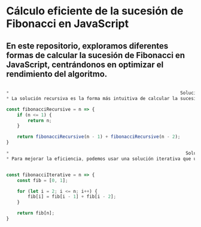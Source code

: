# Cálculo eficiente de la sucesión de Fibonacci en JavaScript
## En este repositorio, exploramos diferentes formas de calcular la sucesión de Fibonacci en JavaScript, centrándonos en optimizar el rendimiento del algoritmo.


```javascript

*                                                                Solución recursiva
* La solución recursiva es la forma más intuitiva de calcular la sucesión de Fibonacci, pero no es la más eficiente en términos de optimización. Aquí está el código de la solución recursiva:

const fibonacciRecursive = n => {
    if (n <= 1) {
        return n;
    }

    return fibonacciRecursive(n - 1) + fibonacciRecursive(n - 2);
}

*                                                                  Solución iterativa
* Para mejorar la eficiencia, podemos usar una solución iterativa que utiliza un bucle para calcular los números de Fibonacci. Aquí está el código de la solución iterativa:


const fibonacciIterative = n => {
    const fib = [0, 1];

    for (let i = 2; i <= n; i++) {
        fib[i] = fib[i - 1] + fib[i - 2];
    }

    return fib[n];
}


